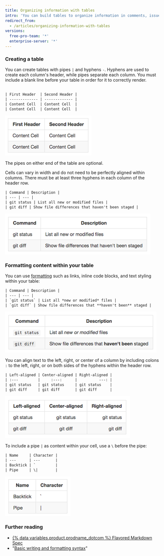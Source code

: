 ```yaml
---
title: Organizing information with tables
intro: 'You can build tables to organize information in comments, issues, pull requests, and wikis.'
redirect_from:
  - /articles/organizing-information-with-tables
versions:
  free-pro-team: '*'
  enterprise-server: '*'
---
```


### Creating a table

You can create tables with pipes `|` and hyphens `-`. Hyphens are used to create each column's header, while pipes separate each column. You must include a blank line before your table in order for it to correctly render.

```

| First Header  | Second Header |
| ------------- | ------------- |
| Content Cell  | Content Cell  |
| Content Cell  | Content Cell  |
```

![Rendered table](/assets/images/help/writing/table-basic-rendered.png)

The pipes on either end of the table are optional.

Cells can vary in width and do not need to be perfectly aligned within columns. There must be at least three hyphens in each column of the header row.

```
| Command | Description |
| --- | --- |
| git status | List all new or modified files |
| git diff | Show file differences that haven't been staged |
```

![Rendered table with varied cell width](/assets/images/help/writing/table-varied-columns-rendered.png)

### Formatting content within your table

You can use [formatting](/articles/basic-writing-and-formatting-syntax) such as links, inline code blocks, and text styling within your table:

```
| Command | Description |
| --- | --- |
| `git status` | List all *new or modified* files |
| `git diff` | Show file differences that **haven't been** staged |
```

![Rendered table with formatted text](/assets/images/help/writing/table-inline-formatting-rendered.png)

You can align text to the left, right, or center of a column by including colons `:` to the left, right, or on both sides of the hyphens within the header row.

```
| Left-aligned | Center-aligned | Right-aligned |
| :---         |     :---:      |          ---: |
| git status   | git status     | git status    |
| git diff     | git diff       | git diff      |
```

![Rendered table with left, center, and right text alignment](/assets/images/help/writing/table-aligned-text-rendered.png)

To include a pipe `|` as content within your cell, use a `\` before the pipe:

```
| Name     | Character |
| ---      | ---       |
| Backtick | `         |
| Pipe     | \|        |
```

![Rendered table with an escaped pipe](/assets/images/help/writing/table-escaped-character-rendered.png)

### Further reading

- [{% data variables.product.prodname_dotcom %} Flavored Markdown Spec](https://github.github.com/gfm/)
- "[Basic writing and formatting syntax](/articles/basic-writing-and-formatting-syntax)"

